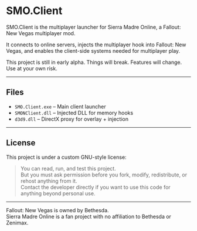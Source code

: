 # SMO.Client

SMO.Client is the multiplayer launcher for Sierra Madre Online, a Fallout: New Vegas multiplayer mod.

It connects to online servers, injects the multiplayer hook into Fallout: New Vegas, and enables the client-side systems needed for multiplayer play.

This project is still in early alpha. Things will break. Features will change. Use at your own risk.

---

## Files

- `SMO.Client.exe` – Main client launcher
- `SMONClient.dll` – Injected DLL for memory hooks
- `d3d9.dll` – DirectX proxy for overlay + injection

---

## License

This project is under a custom GNU-style license:

> You can read, run, and test this project.  
> But you must ask permission before you fork, modify, redistribute, or rehost anything from it.  
> Contact the developer directly if you want to use this code for anything beyond personal use.

---

Fallout: New Vegas is owned by Bethesda.  
Sierra Madre Online is a fan project with no affiliation to Bethesda or Zenimax.
